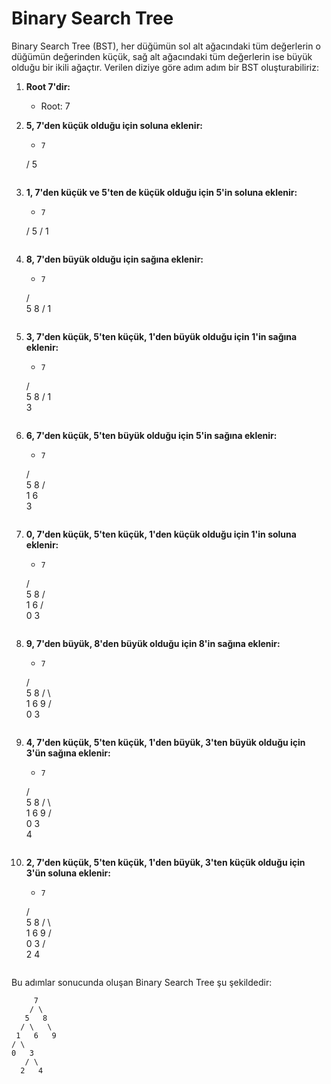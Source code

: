 # Binary Search Tree

Binary Search Tree (BST), her düğümün sol alt ağacındaki tüm değerlerin o düğümün değerinden küçük, sağ alt ağacındaki tüm değerlerin ise büyük olduğu bir ikili ağaçtır. Verilen diziye göre adım adım bir BST oluşturabiliriz:

1. **Root 7'dir:**
   - Root: 7

2. **5, 7'den küçük olduğu için soluna eklenir:**
   - ```
     7
    /
   5
   ```

3. **1, 7'den küçük ve 5'ten de küçük olduğu için 5'in soluna eklenir:**
   - ```
     7
    /
   5
  /
 1
   ```

4. **8, 7'den büyük olduğu için sağına eklenir:**
   - ```
     7
    / \
   5   8
  /
 1
   ```

5. **3, 7'den küçük, 5'ten küçük, 1'den büyük olduğu için 1'in sağına eklenir:**
   - ```
     7
    / \
   5   8
  /
 1
  \
   3
   ```

6. **6, 7'den küçük, 5'ten büyük olduğu için 5'in sağına eklenir:**
   - ```
     7
    / \
   5   8
  / \
 1   6
  \
   3
   ```

7. **0, 7'den küçük, 5'ten küçük, 1'den küçük olduğu için 1'in soluna eklenir:**
   - ```
     7
    / \
   5   8
  / \
 1   6
/ \
0   3
   ```

8. **9, 7'den büyük, 8'den büyük olduğu için 8'in sağına eklenir:**
   - ```
     7
    / \
   5   8
  / \   \
 1   6   9
/ \
0   3
   ```

9. **4, 7'den küçük, 5'ten küçük, 1'den büyük, 3'ten büyük olduğu için 3'ün sağına eklenir:**
   - ```
     7
    / \
   5   8
  / \   \
 1   6   9
/ \
0   3
     \
      4
   ```

10. **2, 7'den küçük, 5'ten küçük, 1'den büyük, 3'ten küçük olduğu için 3'ün soluna eklenir:**
    - ```
      7
     / \
    5   8
   / \   \
  1   6   9
 / \
0   3
   / \
  2   4
    ```

Bu adımlar sonucunda oluşan Binary Search Tree şu şekildedir:

```
     7
    / \
   5   8
  / \   \
 1   6   9
/ \
0   3
   / \
  2   4
```
